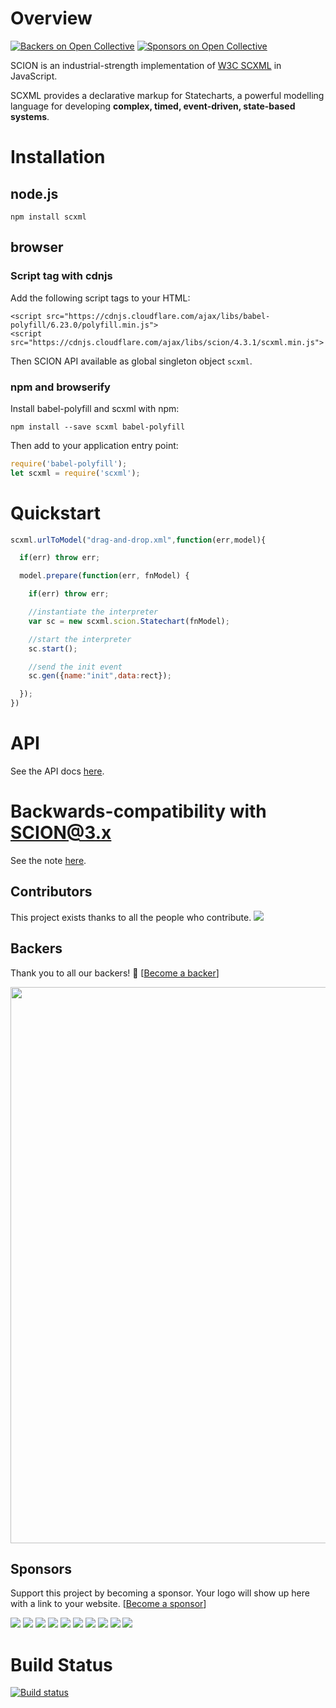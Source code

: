 # Overview
[![Backers on Open Collective](https://opencollective.com/scion/backers/badge.svg)](#backers)
 [![Sponsors on Open Collective](https://opencollective.com/scion/sponsors/badge.svg)](#sponsors) 

SCION is an industrial-strength implementation of [W3C SCXML](http://www.w3.org/TR/scxml/) in JavaScript. 

SCXML provides a declarative markup for Statecharts, a powerful modelling language for developing **complex, timed, event-driven, state-based systems**. 

# Installation

## node.js

`npm install scxml`

## browser

### Script tag with cdnjs

Add the following script tags to your HTML:

```
<script src="https://cdnjs.cloudflare.com/ajax/libs/babel-polyfill/6.23.0/polyfill.min.js">
<script src="https://cdnjs.cloudflare.com/ajax/libs/scion/4.3.1/scxml.min.js">
```

Then SCION API available as global singleton object `scxml`.

### npm and browserify

Install babel-polyfill and scxml with npm:

`npm install --save scxml babel-polyfill`

Then add to your application entry point:

```js
require('babel-polyfill');
let scxml = require('scxml');
```

# Quickstart

```javascript
scxml.urlToModel("drag-and-drop.xml",function(err,model){

  if(err) throw err;

  model.prepare(function(err, fnModel) {

    if(err) throw err;

    //instantiate the interpreter
    var sc = new scxml.scion.Statechart(fnModel);

    //start the interpreter
    sc.start();

    //send the init event
    sc.gen({name:"init",data:rect});

  });
})
```

# API

See the API docs [here](http://jbeard4.github.io/SCION/modules/_workspace_scion_scxml_platform_projects_scion_tsd_index_d_.html).

# Backwards-compatibility with SCION@3.x

See the note [here](https://github.com/jbeard4/SCION-CORE#backwards-compatibility-semantics).

## Contributors

This project exists thanks to all the people who contribute. 
<a href="graphs/contributors"><img src="https://opencollective.com/SCION/contributors.svg?width=890&button=false" /></a>


## Backers

Thank you to all our backers! 🙏 [[Become a backer](https://opencollective.com/SCION#backer)]

<a href="https://opencollective.com/juan-carlos-madrid-abad#" target="_blank"><img width="890" src="https://opencollective.com/static/images/avatar-01.svg?width=890"></a>

## Sponsors

Support this project by becoming a sponsor. Your logo will show up here with a link to your website. [[Become a sponsor](https://opencollective.com/SCION#sponsor)]

<a href="https://opencollective.com/SCION/sponsor/0/website" target="_blank"><img src="https://opencollective.com/SCION/sponsor/0/avatar.svg"></a>
<a href="https://opencollective.com/SCION/sponsor/1/website" target="_blank"><img src="https://opencollective.com/SCION/sponsor/1/avatar.svg"></a>
<a href="https://opencollective.com/SCION/sponsor/2/website" target="_blank"><img src="https://opencollective.com/SCION/sponsor/2/avatar.svg"></a>
<a href="https://opencollective.com/SCION/sponsor/3/website" target="_blank"><img src="https://opencollective.com/SCION/sponsor/3/avatar.svg"></a>
<a href="https://opencollective.com/SCION/sponsor/4/website" target="_blank"><img src="https://opencollective.com/SCION/sponsor/4/avatar.svg"></a>
<a href="https://opencollective.com/SCION/sponsor/5/website" target="_blank"><img src="https://opencollective.com/SCION/sponsor/5/avatar.svg"></a>
<a href="https://opencollective.com/SCION/sponsor/6/website" target="_blank"><img src="https://opencollective.com/SCION/sponsor/6/avatar.svg"></a>
<a href="https://opencollective.com/SCION/sponsor/7/website" target="_blank"><img src="https://opencollective.com/SCION/sponsor/7/avatar.svg"></a>
<a href="https://opencollective.com/SCION/sponsor/8/website" target="_blank"><img src="https://opencollective.com/SCION/sponsor/8/avatar.svg"></a>
<a href="https://opencollective.com/SCION/sponsor/9/website" target="_blank"><img src="https://opencollective.com/SCION/sponsor/9/avatar.svg"></a>

# Build Status

[![Build status](https://travis-ci.org/jbeard4/SCION.svg)](https://travis-ci.org/jbeard4/SCION)

